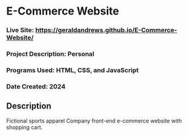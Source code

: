 # E-Commerce Website
### Live Site: https://geraldandrews.github.io/E-Commerce-Website/

### Project Description: Personal
### Programs Used: HTML, CSS, and JavaScript
### Date Created: 2024

## Description
Fictional sports apparel Company front-end e-commerce website with shopping cart.
